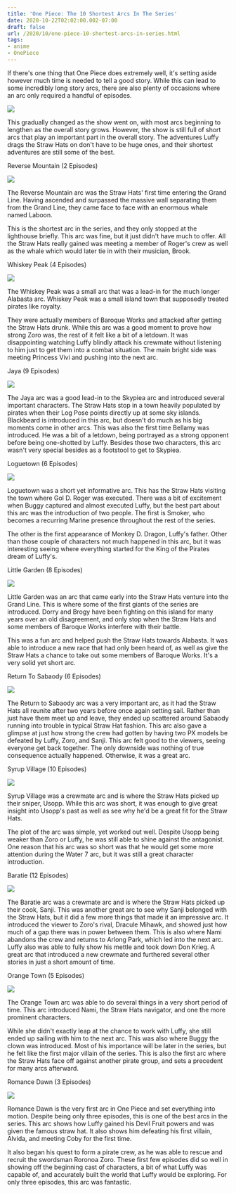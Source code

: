 ```yaml
---
title: 'One Piece: The 10 Shortest Arcs In The Series'
date: 2020-10-22T02:02:00.002-07:00
draft: false
url: /2020/10/one-piece-10-shortest-arcs-in-series.html
tags: 
- anime
- OnePiece
---
```


If there's one thing that One Piece does extremely well, it's setting aside however much time is needed to tell a good story. While this can lead to some incredibly long story arcs, there are also plenty of occasions where an arc only required a handful of episodes.

![](https://lh5.googleusercontent.com/xbnsB3gwO3UiSADbgxdBNUQ4kYEzVjMNj1O3oPjGaHColUCC8phU9-GlxWq1cT1oX_6l3ejFDXtNBWBW73P55AIfZ37qKlsPsJoU_fr7Ypl8Kz3gjczRRKmUewj3s3JoGN5EiTIx=s1600-rw)

  

This gradually changed as the show went on, with most arcs beginning to lengthen as the overall story grows. However, the show is still full of short arcs that play an important part in the overall story. The adventures Luffy drags the Straw Hats on don't have to be huge ones, and their shortest adventures are still some of the best.

  

Reverse Mountain (2 Episodes)

![](https://lh5.googleusercontent.com/_ogKOBLgogxJ-AMgKJIBuaKw-YEVodTKAdaFUqvxKFG6Kc76HukrBEiJRjgmLi4e0sDtt8HGXe2FjMXGXWh1g2_kdrZloI2v8pfNKHbDiBqGcId7kNzAIGX1mAVnTvcxpUp2YWwh=s1600-rw)

  

The Reverse Mountain arc was the Straw Hats' first time entering the Grand Line. Having ascended and surpassed the massive wall separating them from the Grand Line, they came face to face with an enormous whale named Laboon.

This is the shortest arc in the series, and they only stopped at the lighthouse briefly. This arc was fine, but it just didn't have much to offer. All the Straw Hats really gained was meeting a member of Roger's crew as well as the whale which would later tie in with their musician, Brook.

Whiskey Peak (4 Episodes)

  

![](https://lh4.googleusercontent.com/ehhKKjvWXNw8ZYPUmBnNRpCl3pJU8uqckpCqJuqc7RqZ7W-OeNDkjt0yaNqZM_Ua-anWJXnXKLg0UfVd5Sf55anO14aXGzIk8qleQOVeN2l-jdQd_ouBox_txEBxwPzB9Iv5Q1v3=s1600-rw)

  

The Whiskey Peak was a small arc that was a lead-in for the much longer Alabasta arc. Whiskey Peak was a small island town that supposedly treated pirates like royalty.

They were actually members of Baroque Works and attacked after getting the Straw Hats drunk. While this arc was a good moment to prove how strong Zoro was, the rest of it felt like a bit of a letdown. It was disappointing watching Luffy blindly attack his crewmate without listening to him just to get them into a combat situation. The main bright side was meeting Princess Vivi and pushing into the next arc.

  

Jaya (9 Episodes)

  

![](https://lh4.googleusercontent.com/MuPFYdZ2qRE_LT_0uRpxBpy2Cu3REwjTMUub4yrrP41PmpLSBNkY6A0HbWp-8KmSB3EPzSrtzjvSY2ZXzkCRmzulgRbf3ci3rMpX19vf7IGPu0Bvruh-_oF7DHvFZN79r2ncbc57=s1600-rw)

  

The Jaya arc was a good lead-in to the Skypiea arc and introduced several important characters. The Straw Hats stop in a town heavily populated by pirates when their Log Pose points directly up at some sky islands. Blackbeard is introduced in this arc, but doesn't do much as his big moments come in other arcs. This was also the first time Bellamy was introduced. He was a bit of a letdown, being portrayed as a strong opponent before being one-shotted by Luffy. Besides those two characters, this arc wasn't very special besides as a footstool to get to Skypiea.

Loguetown (6 Episodes)

  

![](https://lh4.googleusercontent.com/S-OJR2sPapeNwa7Wt1YWeqaCvakvQwF9rZdJ7rpDunjaPFIIKPuaO4aTGa7ZPpgQBv40Kn8wPxLB7rmZlhgFBcjycLGBEng8Gepn75RrJI4puQBQ-0GTZyEKlqYoSjzaAcsgtyaA=s1600-rw)

Loguetown was a short yet informative arc. This has the Straw Hats visiting the town where Gol D. Roger was executed. There was a bit of excitement when Buggy captured and almost executed Luffy, but the best part about this arc was the introduction of two people. The first is Smoker, who becomes a recurring Marine presence throughout the rest of the series.

The other is the first appearance of Monkey D. Dragon, Luffy's father. Other than those couple of characters not much happened in this arc, but it was interesting seeing where everything started for the King of the Pirates dream of Luffy's.

  

Little Garden (8 Episodes)

![](https://lh5.googleusercontent.com/yp1OL09pHHqv_g9lDP2LmIWaTxZLT-Mqm051DPzk_vc4eIgsA9aCvq_gk-BABWL-xI8zi6ymPDtfcndoGgMeatGbbLYkjF4N0M26dGAo_CUI0_cKLoh6uPx3LzaFWlRSIOZsJ6AO=s1600-rw)

Little Garden was an arc that came early into the Straw Hats venture into the Grand Line. This is where some of the first giants of the series are introduced. Dorry and Brogy have been fighting on this island for many years over an old disagreement, and only stop when the Straw Hats and some members of Baroque Works interfere with their battle.

This was a fun arc and helped push the Straw Hats towards Alabasta. It was able to introduce a new race that had only been heard of, as well as give the Straw Hats a chance to take out some members of Baroque Works. It's a very solid yet short arc.

Return To Sabaody (6 Episodes)

  

![](https://lh3.googleusercontent.com/kw2VH-umajkumffxpfcuZnU16RFK6tttbGRwbd1QyYk2vcqSW4KIEuvF9tzTCRpsyTD_f7jMT-CSTsAQRHBt5x9JHZP45yqvwRtnbgM4BB4r22oJ05SRjR-tuLjuYvAq5bVwLfqt=s1600-rw)

The Return to Sabaody arc was a very important arc, as it had the Straw Hats all reunite after two years before once again setting sail. Rather than just have them meet up and leave, they ended up scattered around Sabaody running into trouble in typical Straw Hat fashion. This arc also gave a glimpse at just how strong the crew had gotten by having two PX models be defeated by Luffy, Zoro, and Sanji. This arc felt good to the viewers, seeing everyone get back together. The only downside was nothing of true consequence actually happened. Otherwise, it was a great arc.

Syrup Village (10 Episodes)

  

![](https://lh4.googleusercontent.com/T9djccd4mJlFIT9BlLXSOnDuaI7nDyZarbUMiFHSZlN-sN3J5HZYWMFP4mI2G1W1vITj8oW3pp19ktasnwskTlvrS6lBKbFlfhcxRncIrH9qJFr-Ahja5tX9odAA0sRqV12tAevI=s1600-rw)

Syrup Village was a crewmate arc and is where the Straw Hats picked up their sniper, Usopp. While this arc was short, it was enough to give great insight into Usopp's past as well as see why he'd be a great fit for the Straw Hats.

The plot of the arc was simple, yet worked out well. Despite Usopp being weaker than Zoro or Luffy, he was still able to shine against the antagonist. One reason that his arc was so short was that he would get some more attention during the Water 7 arc, but it was still a great character introduction.

Baratie (12 Episodes)

![](https://lh3.googleusercontent.com/AOjDyPC6CcluOlyEsh8Ud2ymxSEzwjIL3SRqYAohQhRjH9PtphQeTCarZOzdz7eaKIj48oEqaFmjmxgAe81IO59SPc0cRCCxMpWECBPZvST_GIUwS5PW4lFVOT4C_Uncr1SpEPB1=s1600-rw)

The Baratie arc was a crewmate arc and is where the Straw Hats picked up their cook, Sanji. This was another great arc to see why Sanji belonged with the Straw Hats, but it did a few more things that made it an impressive arc. It introduced the viewer to Zoro's rival, Dracule Mihawk, and showed just how much of a gap there was in power between them. This is also where Nami abandons the crew and returns to Arlong Park, which led into the next arc. Luffy also was able to fully show his mettle and took down Don Krieg. A great arc that introduced a new crewmate and furthered several other stories in just a short amount of time.

Orange Town (5 Episodes)

  

![](https://lh3.googleusercontent.com/IMhAhdjG9CUMbFRJ8IVL8r5hJCfoFNQacJ6PDt_6WsjbsIb0SnUNATNDLH7VT-KfP3ub1ANiNXMTRJWP3hOW0v6FcL4_HIeR5mPoomm0WOlr0Um2tl1O77yFJE0xR-6Xautk3kWU=s1600-rw)

The Orange Town arc was able to do several things in a very short period of time. This arc introduced Nami, the Straw Hats navigator, and one the more prominent characters.

While she didn't exactly leap at the chance to work with Luffy, she still ended up sailing with him to the next arc. This was also where Buggy the clown was introduced. Most of his importance will be later in the series, but he felt like the first major villain of the series. This is also the first arc where the Straw Hats face off against another pirate group, and sets a precedent for many arcs afterward.

Romance Dawn (3 Episodes)

  

![](https://lh4.googleusercontent.com/SjszOVuLQL6ksp2UHR5UyfOnUicPGm5U46QH9gv7GP--I1eq0_tqFEuFpYrN1F_EgRLY5LsPZP_OjujLgT6UHbekNWxQ3tUWYDh0SamauaqPobVLNyukE6Bg2litT7kVgT3a-ukN=s1600-rw)

Romance Dawn is the very first arc in One Piece and set everything into motion. Despite being only three episodes, this is one of the best arcs in the series. This arc shows how Luffy gained his Devil Fruit powers and was given the famous straw hat. It also shows him defeating his first villain, Alvida, and meeting Coby for the first time.

It also began his quest to form a pirate crew, as he was able to rescue and recruit the swordsman Roronoa Zoro. These first few episodes did so well in showing off the beginning cast of characters, a bit of what Luffy was capable of, and accurately built the world that Luffy would be exploring. For only three episodes, this arc was fantastic.